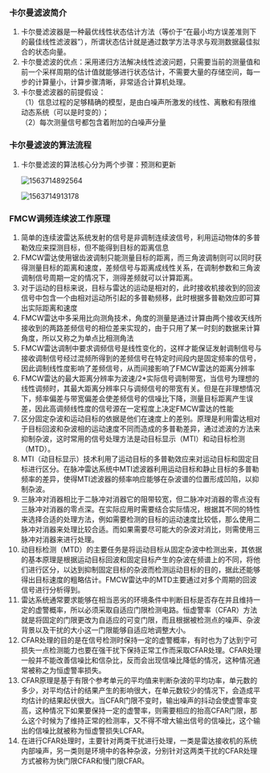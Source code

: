 ### 卡尔曼滤波简介
1. 卡尔曼滤波器是一种最优线性状态估计方法（等价于“在最小均方误差准则下的最佳线性滤波器”），所谓状态估计就是通过数学方法寻求与观测数据最佳拟合的状态向量。
2. 卡尔曼滤波的优点：采用递归方法解决线性滤波问题，只需要当前的测量值和前一个采样周期的估计值就能够进行状态估计，不需要大量的存储空间，每一步的计算量小，计算步骤清晰，非常适合计算机处理。
3. 卡尔曼滤波器的前提假设：  
（1）信息过程的足够精确的模型，是由白噪声所激发的线性、离散和有限维动态系统（可以是时变的）；  
（2）每次测量信号都包含着附加的白噪声分量

### 卡尔曼滤波的算法流程
1. 卡尔曼滤波的算法核心分为两个步骤：预测和更新

   ![1563714892564](C:\Users\杨炜\AppData\Roaming\Typora\typora-user-images\1563714892564.png)

   ![1563714913178](C:\Users\杨炜\AppData\Roaming\Typora\typora-user-images\1563714913178.png)

### FMCW调频连续波工作原理
1. 简单的连续波雷达系统发射的信号是非调制连续波信号，利用运动物体的多普勒效应来探测目标，但不能得到目标的距离信息
2. FMCW雷达使用锯齿波调制只能测量目标的距离，而三角波调制则可以同时获得测量目标的距离和速度，差频信号与距离成线性关系，在调制参数和三角波调制信号周期一定的情况下，测得差频就可以计算距离。
3. 对于运动的目标来说，目标与雷达的运动是相对的，此时接收机接收到的回波信号中包含一个由相对运动所引起的多普勒频移，此时根据多普勒效应即可算出实际距离和速度
4. FMCW雷达中多采用比向测角技术，角度的测量是通过计算由两个接收天线所接收到的两路差频信号的相位差来实现的，由于只用了某一时刻的数据来计算角度，所以又称之为单点比相测角法
5. FMCW雷达调制中要求调频信号是线性变化的，这样才能保证发射调制信号与接收调制信号经过混频所得到的差频信号在特定时间段内是固定频率的信号，因此调制线性度影响了差频信号，从而间接影响了FMCW雷达的距离分辨率
6. FMCW雷达的最大距离分辨率为波速/2*实际信号调制带宽，当信号为理想的线性调频时，其最大距离分辨率只与调频信号的带宽有关。但是在非理想情况下，频率偏差与带宽偏差会使差频信号的信噪比下降，测量目标距离产生误差，因此高调频线性度的信号源在一定程度上决定FMCW雷达的性能
7. 区分固定杂波和运动目标的依据是他们在速度上的差别。原理是利用雷达相对于目标回波和杂波相的运动速度不同而造成的多普勒差异，通过滤波的方法来抑制杂波，这时常用的信号处理方法是动目标显示（MTI）和动目标检测（MTD）。
8. MTI（动目标显示）技术利用了运动目标的多普勒效应来对运动目标和固定目标进行区分。在脉冲雷达系统中MTI滤波器利用运动目标和静止目标的多普勒频率的差异，使得MTI滤波器的频率响应能够在杂波谱的位置形成凹陷，以抑制杂波。
9. 三脉冲对消器相比于二脉冲对消器它的阻带较宽，但二脉冲对消器的零点没有三脉冲对消器的零点深。在实际应用时需要结合实际情况，根据其不同的特性来选择合适的处理方法，例如需要检测的目标的运动速度比较低，那么使用二脉冲对消器来处理比较合适。而如果需要尽可能大的杂波对消比，则需使用三脉冲对消器来进行处理。
10. 动目标检测（MTD）的主要任务是将运动目标从固定杂波中检测出来，其依据的基本原理是根据运动目标回波和固定目标产生的杂波在频谱上的不同，将他们进行区分，以达到抑制固定目标的杂波而检测运动目标的目的，据此还能够得出目标速度的粗略估计。FMCW雷达中的MTD主要通过对多个周期的回波信号进行分析得到。
11. 雷达系统通常要求能够在相当恶劣的环境条件中判断目标是否存在并且维持一定的虚警概率，所以必须采取自适应门限检测电路。恒虚警率（CFAR）方法就是将固定的门限更改为自适应的可变门限，而且根据被检测点的噪声、杂波背景以及干扰的大小这一门限能够自适应地调整大小。
12. CFAR处理的目的是在信号检测时保持一定的虚警概率，有时也为了达到宁可损失一点检测能力也要在强干扰下保持正常工作而采取CFAR处理。CFAR处理一般并不能改善信噪比和信杂比，反而会出现信噪比降低的情况，这种情况通常被称之为恒虚警率损失。
13. CFAR原理是基于有限个参考单元的平均值来判断杂波的平均功率，单元数的多少，对平均估计的结果产生的影响很大，在单元数较少的情况下，会造成平均估计的结果起伏很大。当CFAR门限不变时，输出噪声的抖动会使虚警率变高，这种情况下如果要保持一定的虚警率，则需要相应的抬高CFAR门限，那么这个时候为了维持正常的检测率，又不得不增大输出信号的信噪比，这个输出的信噪比就被称为恒虚警损失LCFAR。
14. 在进行CFAR处理时，主要针对两类干扰进行处理，一类是雷达接收机的系统内部噪声，另一类则是环境中的各种杂波，分别针对这两类干扰的CFAR处理方式被称为快门限CFAR和慢门限CFAR。
